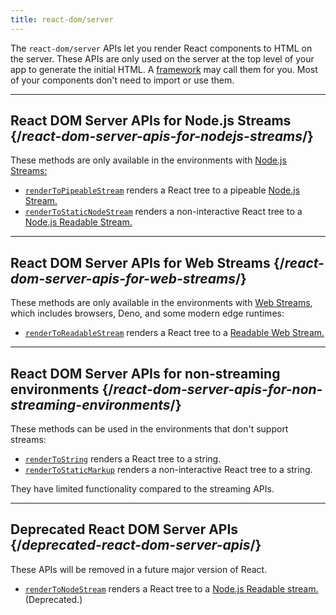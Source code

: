 ```yaml
---
title: react-dom/server
---
```


<Intro>

The `react-dom/server` APIs let you render React components to HTML on the server. These APIs are only used on the server at the top level of your app to generate the initial HTML. A [framework](/learn/start-a-new-react-project#building-with-a-full-featured-framework) may call them for you. Most of your components don't need to import or use them.

</Intro>

<InlineToc />

---

## React DOM Server APIs for Node.js Streams {/*react-dom-server-apis-for-nodejs-streams*/}

These methods are only available in the environments with [Node.js Streams:](https://nodejs.org/api/stream.html)

* [`renderToPipeableStream`](/apis/react-dom/server/renderToPipeableStream) renders a React tree to a pipeable [Node.js Stream.](https://nodejs.org/api/stream.html)
* [`renderToStaticNodeStream`](/apis/react-dom/server/renderToStaticNodeStream) renders a non-interactive React tree to a [Node.js Readable Stream.](https://nodejs.org/api/stream.html#readable-streams)

---

## React DOM Server APIs for Web Streams {/*react-dom-server-apis-for-web-streams*/}

These methods are only available in the environments with [Web Streams](https://developer.mozilla.org/en-US/docs/Web/API/Streams_API), which includes browsers, Deno, and some modern edge runtimes:

* [`renderToReadableStream`](/apis/react-dom/server/renderToReadableStream) renders a React tree to a [Readable Web Stream.](https://developer.mozilla.org/en-US/docs/Web/API/ReadableStream)

---

## React DOM Server APIs for non-streaming environments {/*react-dom-server-apis-for-non-streaming-environments*/}

These methods can be used in the environments that don't support streams:

* [`renderToString`](/apis/react-dom/server/renderToString) renders a React tree to a string.
* [`renderToStaticMarkup`](/apis/react-dom/server/renderToStaticMarkup) renders a non-interactive React tree to a string.

They have limited functionality compared to the streaming APIs.

---

## Deprecated React DOM Server APIs {/*deprecated-react-dom-server-apis*/}

<Deprecated>

These APIs will be removed in a future major version of React.

</Deprecated>

* [`renderToNodeStream`](/apis/react-dom/server/renderToNodeStream) renders a React tree to a [Node.js Readable stream.](https://nodejs.org/api/stream.html#readable-streams) (Deprecated.)
